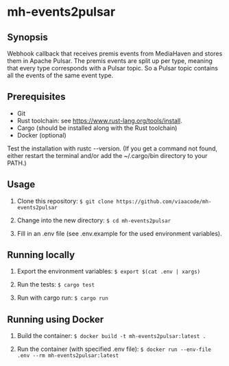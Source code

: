 # mh-events2pulsar

## Synopsis

Webhook callback that receives premis events from MediaHaven and stores them in Apache Pulsar.
The premis events are split up per type, meaning that every type corresponds with a Pulsar topic.
So a Pulsar topic contains all the events of the same event type.

## Prerequisites

* Git
* Rust toolchain: see https://www.rust-lang.org/tools/install.
* Cargo (should be installed along with the Rust toolchain)
* Docker (optional)

Test the installation with rustc --version. (If you get a command not found, either restart the terminal and/or add the ~/.cargo/bin directory to your PATH.)

## Usage
1. Clone this repository:
    `$ git clone https://github.com/viaacode/mh-events2pulsar`

2. Change into the new directory:
    `$ cd mh-events2pulsar`

3. Fill in an .env file (see .env.example for the used environment variables).

## Running locally
1. Export the environment variables:
    `$ export $(cat .env | xargs)`

2. Run the tests:
    `$ cargo test`

3. Run with cargo run:
    `$ cargo run`

## Running using Docker
1. Build the container:
    `$ docker build -t mh-events2pulsar:latest .`

2. Run the container (with specified .env file):
    `$ docker run --env-file .env --rm mh-events2pulsar:latest`